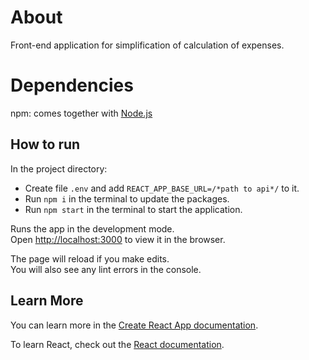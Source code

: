 # About
Front-end application for simplification of calculation of expenses.

# Dependencies

npm: comes together with [Node.js](https://nodejs.org/uk/)

## How to run
In the project directory:
* Create file `.env` and add `REACT_APP_BASE_URL=/*path to api*/` to it.
* Run `npm i` in the terminal to update the packages.
* Run `npm start` in the terminal to start the application.

Runs the app in the development mode.\
Open [http://localhost:3000](http://localhost:3000) to view it in the browser.

The page will reload if you make edits.\
You will also see any lint errors in the console.

## Learn More

You can learn more in the [Create React App documentation](https://facebook.github.io/create-react-app/docs/getting-started).

To learn React, check out the [React documentation](https://reactjs.org/).
